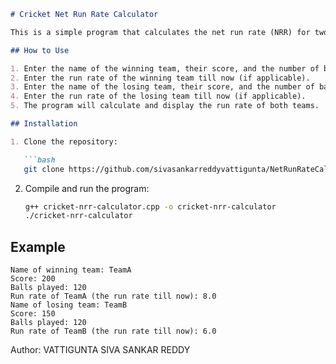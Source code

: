 ```markdown
# Cricket Net Run Rate Calculator

This is a simple program that calculates the net run rate (NRR) for two cricket teams based on their scores and balls played.

## How to Use

1. Enter the name of the winning team, their score, and the number of balls played by them.
2. Enter the run rate of the winning team till now (if applicable).
3. Enter the name of the losing team, their score, and the number of balls played by them.
4. Enter the run rate of the losing team till now (if applicable).
5. The program will calculate and display the run rate of both teams.

## Installation

1. Clone the repository:

   ```bash
   git clone https://github.com/sivasankarreddyvattigunta/NetRunRateCalculator.git
   ```

2. Compile and run the program:

   ```bash
   g++ cricket-nrr-calculator.cpp -o cricket-nrr-calculator
   ./cricket-nrr-calculator
   ```

## Example

```
Name of winning team: TeamA
Score: 200
Balls played: 120
Run rate of TeamA (the run rate till now): 8.0
Name of losing team: TeamB
Score: 150
Balls played: 120
Run rate of TeamB (the run rate till now): 6.0
```
Author: VATTIGUNTA SIVA SANKAR REDDY
```

